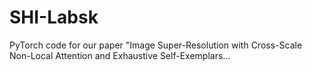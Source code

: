 # SHI-Labsk
PyTorch code for our paper "Image Super-Resolution with Cross-Scale Non-Local Attention and Exhaustive Self-Exemplars…
